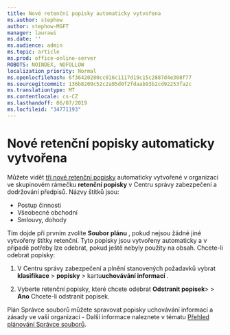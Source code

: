 ```yaml
---
title: Nové retenční popisky automaticky vytvořena
ms.author: stephow
author: stephow-MSFT
manager: laurawi
ms.date: ''
ms.audience: admin
ms.topic: article
ms.prod: office-online-server
ROBOTS: NOINDEX, NOFOLLOW
localization_priority: Normal
ms.openlocfilehash: 6f36420280cc016c1117d19c15c2887d4e308f77
ms.sourcegitcommit: 136b8209c52c2a05d0f2fdaab93b2cd92253fa2c
ms.translationtype: MT
ms.contentlocale: cs-CZ
ms.lasthandoff: 06/07/2019
ms.locfileid: "34771193"
---
```

# <a name="new-retention-labels-created-automatically"></a>Nové retenční popisky automaticky vytvořena

Můžete vidět [tři nové retenční popisky](https://docs.microsoft.com/office365/securitycompliance/file-plan-manager#default-retention-labels-and-label-policy) automaticky vytvořené v organizaci ve skupinovém rámečku **retenční popisky** v Centru správy zabezpečení a dodržování předpisů. Názvy štítků jsou:

- Postup činnosti
- Všeobecné obchodní
- Smlouvy, dohody

Tím dojde při prvním zvolíte **Soubor plánu** , pokud nejsou žádné jiné vytvořeny štítky retenční. Tyto popisky jsou vytvořeny automaticky a v případě potřeby lze odebrat, pokud ještě nebyly použity na obsah. Chcete-li odebrat popisky:

1. V Centru správy zabezpečení a plnění stanovených požadavků vybrat **klasifikace** > **popisky** > kartu**uchovávání informací** .

1. Vyberte retenční popisky, které chcete odebrat **Odstranit popisek**> > **Ano** Chcete-li odstranit popisek.

Plán Správce souborů můžete spravovat popisky uchovávání informací a zásady ve vaší organizaci - Další informace naleznete v tématu [Přehled plánování Správce souborů](https://docs.microsoft.com/office365/securitycompliance/file-plan-manager).
